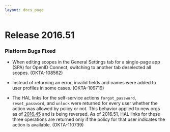 ```yaml
---
layout: docs_page
---
```


# Release 2016.51

### Platform Bugs Fixed

* When editing scopes in the General Settings tab for a single-page app (SPA) for OpenID Connect, switching to another tab deselected all scopes. (OKTA-108562)

* Instead of returning an error, invalid fields and names were added to user profiles in some cases. (OKTA-109719)

* The HAL links for the self-service actions `forgot_password`, `reset_password`, and `unlock` were returned for every user whether the action was allowed by policy or not.
This behavior applied to new orgs as of [2016.45](/docs/platform-release-notes/platform-release-notes2016-45.html#user-api-response-always-contains-hal-links) and is being reversed.
As of 2016.51, HAL links for these three operations are returned only if the policy for that user indicates the action is available. (OKTA-110739)
